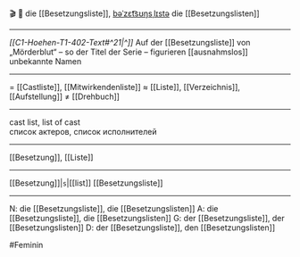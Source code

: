 🎬 🔴 die [[Besetzungsliste]], [bəˈzɛt͡sʊŋsˌlɪstə](https://youglish.com/pronounce/Besetzungsliste/german)
die [[Besetzungslisten]]

---
*[[C1-Hoehen-T1-402-Text#^21|^]]* Auf der [[Besetzungsliste]] von „Mörderblut“ – so der Titel der Serie – figurieren [[ausnahmslos]] unbekannte Namen

---
= [[Castliste]], [[Mitwirkendenliste]]
≈ [[Liste]], [[Verzeichnis]], [[Aufstellung]]
≠ [[Drehbuch]]

---
cast list, list of cast  
список актеров, список исполнителей

---
[[Besetzung]], [[Liste]]

---
[[Besetzung]]|`s`|[[list]]
[[Besetzungsliste]]


---
N: die [[Besetzungsliste]], die [[Besetzungslisten]]
A: die [[Besetzungsliste]], die [[Besetzungslisten]]
G: der [[Besetzungsliste]], der [[Besetzungslisten]]
D: der [[Besetzungsliste]], den [[Besetzungslisten]]

#Feminin 